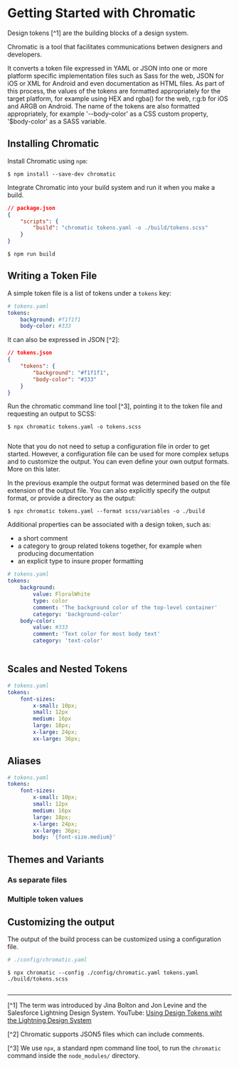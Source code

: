 # Getting Started with Chromatic

Design tokens [^1] are the building blocks of a design system.

Chromatic is a tool that facilitates communications betwen designers and developers.

It converts a token file expressed in YAML or JSON into one or more platform specific implementation files such as Sass for the web, JSON for iOS or XML for Android and even documentation as HTML files. As part of this process, the values of the tokens are formatted appropriately for the target platform, for example using HEX and rgba() for the web, r:g:b for iOS and ARGB on Android. The name of the tokens are also formatted appropriately, for example '--body-color' as a CSS custom property, '\$body-color' as a SASS variable.

## Installing Chromatic

Install Chromatic using `npm`:

```shell
$ npm install --save-dev chromatic
```

Integrate Chromatic into your build system and run it when you make a build.

```json
// package.json
{
    "scripts": {
        "build": "chromatic tokens.yaml -o ./build/tokens.scss"
    }
}
```

```shell
$ npm run build
```

## Writing a Token File

A simple token file is a list of tokens under a `tokens` key:

```yaml
# tokens.yaml
tokens:
    background: #f1f1f1
    body-color: #333
```

It can also be expressed in JSON [^2]:

```json
// tokens.json
{
    "tokens": {
        "background": "#f1f1f1",
        "body-color": "#333"
    }
}
```

Run the chromatic command line tool [^3], pointing it to the token file and requesting an output to SCSS:

```shell
$ npx chromatic tokens.yaml -o tokens.scss
```

```scss
```

Note that you do not need to setup a configuration file in order to get started. However, a configuration file can be used for more complex setups and to customize the output. You can even define your own output formats. More on this later.

In the previous example the output format was determined based on the file extension of the output file. You can also explicitly specify the output format, or provide a directory as the output:

```shell
$ npx chromatic tokens.yaml --format scss/variables -o ./build
```

Additional properties can be associated with a design token, such as:

-   a short comment
-   a category to group related tokens together, for example when producing documentation
-   an explicit type to insure proper formatting

```yaml
# tokens.yaml
tokens:
    background:
        value: FloralWhite
        type: color
        comment: 'The background color of the top-level container'
        category: 'background-color'
    body-color:
        value: #333
        comment: 'Text color for most body text'
        category: 'text-color'
```

```scss
```

## Scales and Nested Tokens

```yaml
# tokens.yaml
tokens:
    font-sizes:
        x-small: 10px;
        small: 12px
        medium: 16px
        large: 18px;
        x-large: 24px;
        xx-large: 36px;
```

## Aliases

```yaml
# tokens.yaml
tokens:
    font-sizes:
        x-small: 10px;
        small: 12px
        medium: 16px
        large: 18px;
        x-large: 24px;
        xx-large: 36px;
        body: '{font-size.medium}'
```

## Themes and Variants

### As separate files

### Multiple token values

## Customizing the output

The output of the build process can be customized using a configuration file.

```yaml
# ./config/chromatic.yaml
```

```shell
$ npx chromatic --config ./config/chromatic.yaml tokens.yaml ./build/tokens.scss
```

```scss
```

---

[^1] The term was introduced by Jina Bolton and Jon Levine and the Salesforce Lightning Design System. YouTube: [Using Design Tokens wiht the Lightning Design System](https://www.youtube.com/watch?v=wDBEc3dJJV8)

[^2] Chromatic supports JSON5 files which can include comments.

[^3] We use `npx`, a standard npm command line tool, to run the `chromatic` command inside the `node_modules/` directory.
